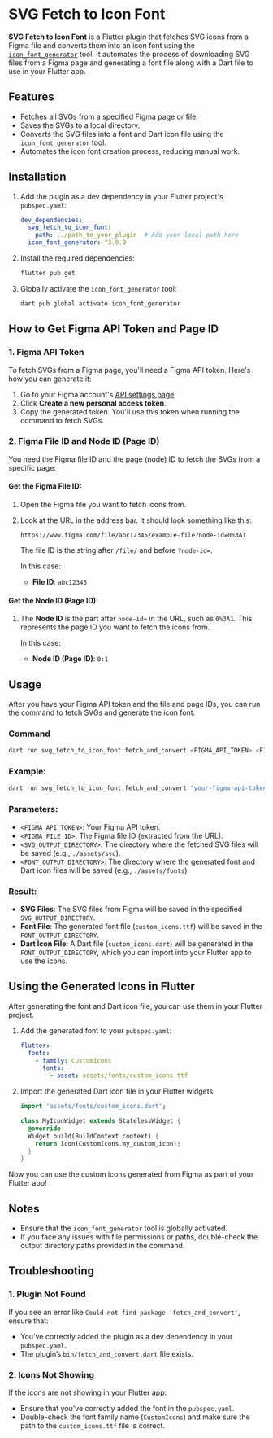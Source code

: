 
# SVG Fetch to Icon Font

**SVG Fetch to Icon Font** is a Flutter plugin that fetches SVG icons from a Figma file and converts them into an icon font using the [`icon_font_generator`](https://pub.dev/packages/icon_font_generator) tool. It automates the process of downloading SVG files from a Figma page and generating a font file along with a Dart file to use in your Flutter app.

## Features

- Fetches all SVGs from a specified Figma page or file.
- Saves the SVGs to a local directory.
- Converts the SVG files into a font and Dart icon file using the `icon_font_generator` tool.
- Automates the icon font creation process, reducing manual work.

## Installation

1. Add the plugin as a dev dependency in your Flutter project's `pubspec.yaml`:

    ```yaml
    dev_dependencies:
      svg_fetch_to_icon_font:
        path: ../path_to_your_plugin  # Add your local path here
      icon_font_generator: ^3.0.0
    ```

2. Install the required dependencies:

    ```bash
    flutter pub get
    ```

3. Globally activate the `icon_font_generator` tool:

    ```bash
    dart pub global activate icon_font_generator
    ```

## How to Get Figma API Token and Page ID

### 1. Figma API Token

To fetch SVGs from a Figma page, you'll need a Figma API token. Here's how you can generate it:

1. Go to your Figma account's [API settings page](https://www.figma.com/developers/api#access-tokens).
2. Click **Create a new personal access token**.
3. Copy the generated token. You'll use this token when running the command to fetch SVGs.

### 2. Figma File ID and Node ID (Page ID)

You need the Figma file ID and the page (node) ID to fetch the SVGs from a specific page:

#### Get the Figma File ID:
1. Open the Figma file you want to fetch icons from.
2. Look at the URL in the address bar. It should look something like this:

    ```
    https://www.figma.com/file/abc12345/example-file?node-id=0%3A1
    ```

    The file ID is the string after `/file/` and before `?node-id=`.
    
    In this case:
    - **File ID**: `abc12345`

#### Get the Node ID (Page ID):
1. The **Node ID** is the part after `node-id=` in the URL, such as `0%3A1`. This represents the page ID you want to fetch the icons from.
   
    In this case:
    - **Node ID (Page ID)**: `0:1`

## Usage

After you have your Figma API token and the file and page IDs, you can run the command to fetch SVGs and generate the icon font.

### Command

```bash
dart run svg_fetch_to_icon_font:fetch_and_convert <FIGMA_API_TOKEN> <FIGMA_FILE_ID> <SVG_OUTPUT_DIRECTORY> <FONT_OUTPUT_DIRECTORY>
```

### Example:

```bash
dart run svg_fetch_to_icon_font:fetch_and_convert "your-figma-api-token" "abc12345" ./assets/svg ./assets/fonts
```

### Parameters:

- `<FIGMA_API_TOKEN>`: Your Figma API token.
- `<FIGMA_FILE_ID>`: The Figma file ID (extracted from the URL).
- `<SVG_OUTPUT_DIRECTORY>`: The directory where the fetched SVG files will be saved (e.g., `./assets/svg`).
- `<FONT_OUTPUT_DIRECTORY>`: The directory where the generated font and Dart icon files will be saved (e.g., `./assets/fonts`).

### Result:
- **SVG Files**: The SVG files from Figma will be saved in the specified `SVG_OUTPUT_DIRECTORY`.
- **Font File**: The generated font file (`custom_icons.ttf`) will be saved in the `FONT_OUTPUT_DIRECTORY`.
- **Dart Icon File**: A Dart file (`custom_icons.dart`) will be generated in the `FONT_OUTPUT_DIRECTORY`, which you can import into your Flutter app to use the icons.

## Using the Generated Icons in Flutter

After generating the font and Dart icon file, you can use them in your Flutter project.

1. Add the generated font to your `pubspec.yaml`:

    ```yaml
    flutter:
      fonts:
        - family: CustomIcons
          fonts:
            - asset: assets/fonts/custom_icons.ttf
    ```

2. Import the generated Dart icon file in your Flutter widgets:

    ```dart
    import 'assets/fonts/custom_icons.dart';

    class MyIconWidget extends StatelessWidget {
      @override
      Widget build(BuildContext context) {
        return Icon(CustomIcons.my_custom_icon);
      }
    }
    ```

Now you can use the custom icons generated from Figma as part of your Flutter app!

## Notes

- Ensure that the `icon_font_generator` tool is globally activated.
- If you face any issues with file permissions or paths, double-check the output directory paths provided in the command.

## Troubleshooting

### 1. Plugin Not Found
If you see an error like `Could not find package 'fetch_and_convert'`, ensure that:
- You’ve correctly added the plugin as a dev dependency in your `pubspec.yaml`.
- The plugin’s `bin/fetch_and_convert.dart` file exists.

### 2. Icons Not Showing
If the icons are not showing in your Flutter app:
- Ensure that you’ve correctly added the font in the `pubspec.yaml`.
- Double-check the font family name (`CustomIcons`) and make sure the path to the `custom_icons.ttf` file is correct.
